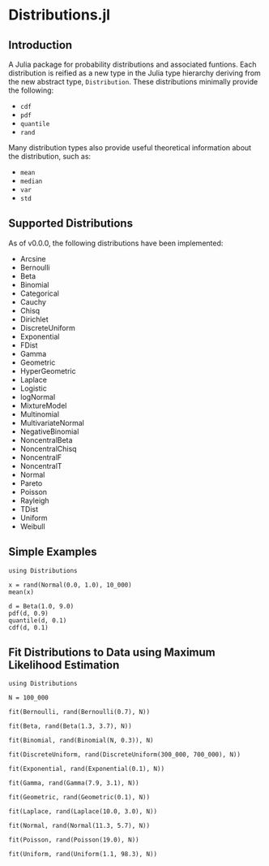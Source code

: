 Distributions.jl
================

## Introduction

A Julia package for probability distributions and associated funtions. Each distribution is reified as a new type in the Julia type hierarchy deriving from the new abstract type, `Distribution`. These distributions minimally provide the following:

* `cdf`
* `pdf`
* `quantile`
* `rand`

Many distribution types also provide useful theoretical information about the distribution, such as:

* `mean`
* `median`
* `var`
* `std`

## Supported Distributions

As of v0.0.0, the following distributions have been implemented:

* Arcsine
* Bernoulli
* Beta
* Binomial
* Categorical
* Cauchy
* Chisq
* Dirichlet
* DiscreteUniform
* Exponential
* FDist
* Gamma
* Geometric
* HyperGeometric
* Laplace
* Logistic
* logNormal
* MixtureModel
* Multinomial
* MultivariateNormal
* NegativeBinomial
* NoncentralBeta
* NoncentralChisq
* NoncentralF
* NoncentralT
* Normal
* Pareto
* Poisson
* Rayleigh
* TDist
* Uniform
* Weibull

## Simple Examples

    using Distributions

    x = rand(Normal(0.0, 1.0), 10_000)
    mean(x)

    d = Beta(1.0, 9.0)
    pdf(d, 0.9)
    quantile(d, 0.1)
    cdf(d, 0.1)

## Fit Distributions to Data using Maximum Likelihood Estimation

	using Distributions

    N = 100_000

    fit(Bernoulli, rand(Bernoulli(0.7), N))

    fit(Beta, rand(Beta(1.3, 3.7), N))

    fit(Binomial, rand(Binomial(N, 0.3)), N)

    fit(DiscreteUniform, rand(DiscreteUniform(300_000, 700_000), N))

    fit(Exponential, rand(Exponential(0.1), N))

    fit(Gamma, rand(Gamma(7.9, 3.1), N))

    fit(Geometric, rand(Geometric(0.1), N))

    fit(Laplace, rand(Laplace(10.0, 3.0), N))

    fit(Normal, rand(Normal(11.3, 5.7), N))

    fit(Poisson, rand(Poisson(19.0), N))

    fit(Uniform, rand(Uniform(1.1, 98.3), N))

